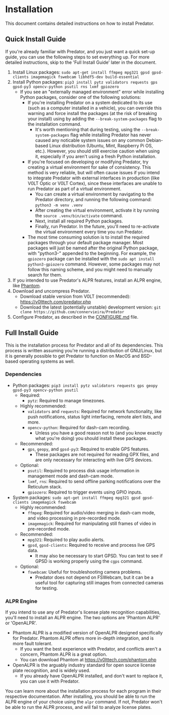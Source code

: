 # Installation

This document contains detailed instructions on how to install Predator.


## Quick Install Guide

If you're already familiar with Predator, and you just want a quick set-up guide, you can use the following steps to set everything up. For more detailed instructions, skip to the 'Full Install Guide' later in the document.

1. Install Linux packages: `sudo apt-get install ffmpeg mpg321 gpsd gpsd-clients imagemagick fswebcam libhdf5-dev build-essential`
2. Install Python packages: `pip3 install pytz validators requests gps gpsd-py3 opencv-python psutil rns lxmf gpiozero`
    - If you see an "externally managed environment" error while installing Python packages, consider one of the following solutions:
        - If you're installing Predator on a system dedicated to its use (such as a computer installed in a vehicle), you can override this warning and force install the packages (at the risk of breaking your install) using by adding the `--break-system-packages` flag to the installation command.
            - It's worth mentioning that during testing, using the `--break-system-packages` flag while installing Predator has never caused any noticable system issues on any common Debian-based Linux distribution (Ubuntu, Mint, Raspberry Pi OS, etc.). However, you should still exercise caution when using it, especially if you aren't using a fresh Python installation.
        - If you're focused on developing or modifying Predator, try creating a virtual environment for sake of consistency. This method is very reliable, but will often cause issues if you intend to integrate Predator with external interfaces in production (like V0LT Optic or V0LT Cortex), since these interfaces are unable to run Predator as part of a virtual environment.
            - You can create a virtual environment by navigating to the Predator directory, and running the following command: `python3 -m venv .venv`
            - After creating the virtual environment, activate it by running the `source .venv/bin/activate` command.
            - Next, install all required Python packages.
            - Finally, run Predator. In the future, you'll need to re-activate the virtual environment every time you run Predator.
        - The most time consuming solution is to install the required packages through your default package manager. Most packages will just be named after the original Python package, with "python3-" appended to the beginning. For example, the `gpiozero` package can be installed with the `sudo apt install python3-gpiozero` command. However, some packages may not follow this naming scheme, and you might need to manually search for them.
3. If you intended to use Predator's ALPR features, install an ALPR engine, like [Phantom](https://v0lttech.com/phantom.php).
4. Download and uncompress Predator.
    - Download stable version from V0LT (recommended): https://v0lttech.com/predator.php
    - Download the latest (potentially unstable) development version: `git clone https://github.com/connervieira/Predator`
5. Configure Predator, as described in the [CONFIGURE.md](CONFIGURE.md) file.


## Full Install Guide

This is the installation process for Predator and all of its dependencies. This process is written assuming you're running a distribution of GNU/Linux, but it is generally possible to get Predator to function on MacOS and BSD-based operating systems as well.

### Dependencies

- Python packages: `pip3 install pytz validators requests gps geopy gpsd-py3 opencv-python psutil`
    - Required:
        - `pytz`: Required to manage timezones.
    - Highly recommended:
        - `validators` and `requests`: Required for network functionality, like push notifications, status light interfacing, remote alert lists, and more.
        - `opencv-python`: Required for dash-cam recording.
            - Unless you have a good reason not to (and you know exactly what you're doing) you should install these packages.
    - Recommended:
        - `gps`, `geopy`, and `gpsd-py3`: Required to enable GPS features.
            - These packages are not required for reading GPX files, and are only necessary for interacting with live GPS devices.
    - Optional:
        - `psutil`: Required to process disk usage information in management mode and dash-cam mode.
        - `lxmf`, `rns`: Required to send offline parking notifications over the Reticulum stack.
        - `gpiozero`: Required to trigger events using GPIO inputs.
- System packages: `sudo apt-get install ffmpeg mpg321 gpsd gpsd-clients imagemagick fswebcam`
    - Highly recommended:
        - `ffmpeg`: Required for audio/video merging in dash-cam mode, and video processing in pre-recorded mode.
        - `imagemagick`: Required for manipulating still frames of video in pre-recorded mode.
    - Recommended:
        - `mpg321`: Required to play audio alerts.
        - `gpsd`, `gpsd-clients`: Required to receive and process live GPS data.
            - It may also be necessary to start GPSD. You can test to see if GPSD is working properly using the `cgps` command.
    - Optional:
        - `fswebcam`: Useful for troubleshooting camera problems.
            - Predator does not depend on FSWebcam, but it can be a useful tool for capturing still images from connected cameras for testing.


### ALPR Engine

If you intend to use any of Predator's license plate recognition capabilities, you'll need to install an ALPR engine. The two options are 'Phantom ALPR' or 'OpenALPR'.
- Phantom ALPR is a modified version of OpenALPR designed specifically for Predator. Phantom ALPR offers more in-depth integration, and is more fault tolerant.
    - If you want the best experience with Predator, and conflicts aren't a concern, Phantom ALPR is a great option.
    - You can download Phantom at <https://v0lttech.com/phantom.php>
- OpenALPR is the arguably industry standard for open source license plate recognition, and is widely used.
    - If you already have OpenALPR installed, and don't want to replace it, you can use it with Predator.

You can learn more about the installation process for each program in their respective documentation. After installing, you should be able to run the ALPR engine of your choice using the `alpr` command. If not, Predator won't be able to run the ALPR process, and will fail to analyze license plates.
